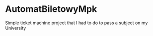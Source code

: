 # AutomatBiletowyMpk
Simple ticket machine project that I had to do  to pass a subject on my University

